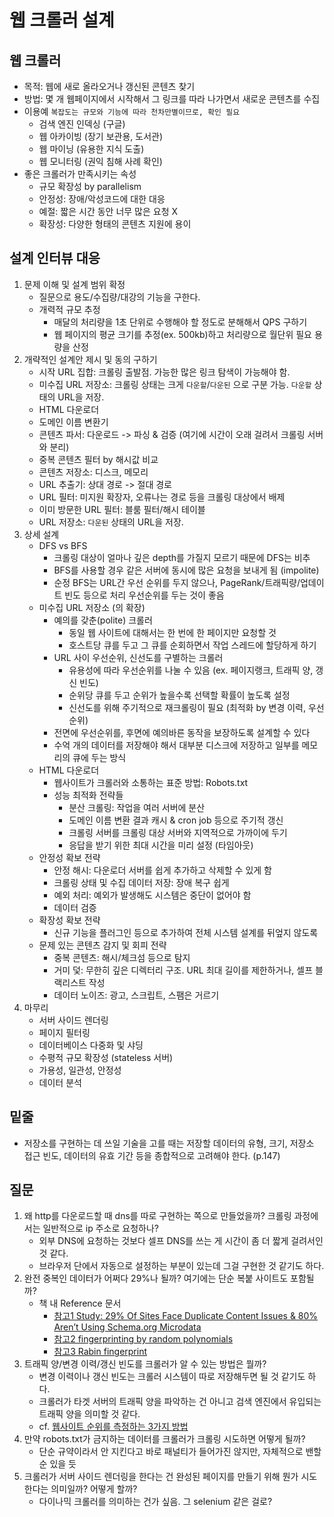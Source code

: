 # 웹 크롤러 설계

## 웹 크롤러
- 목적: 웹에 새로 올라오거나 갱신된 콘텐츠 찾기
- 방법: 몇 개 웹페이지에서 시작해서 그 링크를 따라 나가면서 새로운 콘텐츠를 수집
- 이용예 `복잡도는 규모와 기능에 따라 천차만별이므로, 확인 필요`
    * 검색 엔진 인덱싱 (구글)
    * 웹 아카이빙 (장기 보관용, 도서관)
    * 웹 마이닝 (유용한 지식 도출)
    * 웹 모니터링 (권익 침해 사례 확인)
- 좋은 크롤러가 만족시키는 속성
    * 규모 확장성 by parallelism
    * 안정성: 장애/악성코드에 대한 대응
    * 예절: 짧은 시간 동안 너무 많은 요청 X
    * 확장성: 다양한 형태의 콘텐츠 지원에 용이

## 설계 인터뷰 대응
1. 문제 이해 및 설계 범위 확정
    * 질문으로 용도/수집량/대강의 기능을 구한다.
    * 개력적 규모 추정
        - 매달의 처리량을 1초 단위로 수행해야 할 정도로 분해해서 QPS 구하기
        - 웹 페이지의 평균 크기를 추정(ex. 500kb)하고 처리량으로 월단위 필요 용량을 산정 
2. 개략적인 설계안 제시 및 동의 구하기
    * 시작 URL 집합: 크롤링 출발점. 가능한 많은 링크 탐색이 가능해야 함.
    * 미수집 URL 저장소: 크롤링 상태는 크게 `다운할`/`다운된` 으로 구분 가능. `다운할` 상태의 URL을 저장.
    * HTML 다운로더
    * 도메인 이름 변환기
    * 콘텐츠 파서: 다운로드 -> 파싱 & 검증 (여기에 시간이 오래 걸려서 크롤링 서버와 분리)
    * 중복 콘텐츠 필터 by 해시값 비교
    * 콘텐츠 저장소: 디스크, 메모리
    * URL 추출기: 상대 경로 -> 절대 경로
    * URL 필터: 미지원 확장자, 오류나는 경로 등을 크롤링 대상에서 배제
    * 이미 방문한 URL 필터: 블룸 필터/해시 테이블
    * URL 저장소: `다운된` 상태의 URL을 저장.
3. 상세 설계
    * DFS vs BFS
        - 크롤링 대상이 얼마나 깊은 depth를 가질지 모르기 때문에 DFS는 비추
        - BFS를 사용할 경우 같은 서버에 동시에 많은 요청을 보내게 됨 (impolite)
        - 순정 BFS는 URL간 우선 순위를 두지 않으나, PageRank/트래픽량/업데이트 빈도 등으로 처리 우선순위를 두는 것이 좋음
    * 미수집 URL 저장소 (의 확장)
        - 예의를 갖춘(polite) 크롤러
            + 동일 웹 사이트에 대해서는 한 번에 한 페이지만 요청할 것
            + 호스트당 큐를 두고 그 큐를 순회하면서 작업 스레드에 할당하게 하기
        - URL 사이 우선순위, 신선도를 구별하는 크롤러
            + 유용성에 따라 우선순위를 나눌 수 있음 (ex. 페이지랭크, 트래픽 양, 갱신 빈도)
            + 순위당 큐를 두고 순위가 높을수록 선택할 확률이 높도록 설정
            + 신선도를 위해 주기적으로 재크롤링이 필요 (최적화 by 변경 이력, 우선 순위)
        - 전면에 우선순위를, 후면에 예의바른 동작을 보장하도록 설계할 수 있다
        - 수억 개의 데이터를 저장해야 해서 대부분 디스크에 저장하고 일부를 메모리의 큐에 두는 방식
    * HTML 다운로더
        - 웹사이트가 크롤러와 소통하는 표준 방법: Robots.txt
        - 성능 최적화 전략들
            + 분산 크롤링: 작업을 여러 서버에 분산
            + 도메인 이름 변환 결과 캐시 & cron job 등으로 주기적 갱신
            + 크롤링 서버를 크롤링 대상 서버와 지역적으로 가까이에 두기
            + 응답을 받기 위한 최대 시간을 미리 설정 (타임아웃)
    * 안정성 확보 전략
        - 안정 해시: 다운로더 서버를 쉽게 추가하고 삭제할 수 있게 함
        - 크롤링 상태 및 수집 데이터 저장: 장애 복구 쉽게
        - 예외 처리: 예외가 발생해도 시스템은 중단이 없어야 함
        - 데이터 검증
    * 확장성 확보 전략
        - 신규 기능을 플러그인 등으로 추가하여 전체 시스템 설계를 뒤엎지 않도록
    * 문제 있는 콘텐츠 감지 및 회피 전략
        - 중복 콘텐츠: 해시/체크섬 등으로 탐지
        - 거미 덫: 무한히 깊은 디렉터리 구조. URL 최대 길이를 제한하거나, 셀프 블랙리스트 작성
        - 데이터 노이즈: 광고, 스크립트, 스팸은 거르기
4. 마무리
    * 서버 사이드 렌더링
    * 페이지 필터링
    * 데이터베이스 다중화 및 샤딩
    * 수평적 규모 확장성 (stateless 서버)
    * 가용성, 일관성, 안정성
    * 데이터 분석

## 밑줄
- 저장소를 구현하는 데 쓰일 기술을 고를 때는 저장할 데이터의 유형, 크기, 저장소 접근 빈도, 데이터의 유효 기간 등을 종합적으로 고려해야 한다. (p.147)

## 질문
1. 왜 http를 다운로드할 때 dns를 따로 구현하는 쪽으로 만들었을까? 크롤링 과정에서는 일반적으로 ip 주소로 요청하나?
    * 외부 DNS에 요청하는 것보다 셀프 DNS를 쓰는 게 시간이 좀 더 짧게 걸려서인 것 같다.
    * 브라우저 단에서 자동으로 설정하는 부분이 있는데 그걸 구현한 것 같기도 하다.
2. 완전 중복인 데이터가 어쩌다 29%나 될까? 여기에는 단순 복붙 사이트도 포함될까?
    * 책 내 Reference 문서
        - [참고1 Study: 29% Of Sites Face Duplicate Content Issues & 80% Aren’t Using Schema.org Microdata](https://searchengineland.com/study-29-of-sites-face-duplicate-content-issues-80-arent-using-schema-org-microdata-232870)
        - [참고2 fingerprinting by random polynomials](http://www.xmailserver.org/rabin.pdf)
        - [참고3 Rabin fingerprint](https://en.wikipedia.org/wiki/Rabin_fingerprint)
3. 트래픽 양/변경 이력/갱신 빈도를 크롤러가 알 수 있는 방법은 뭘까?
    * 변경 이력이나 갱신 빈도는 크롤러 시스템이 따로 저장해두면 될 것 같기도 하다.
    * 크롤러가 타겟 서버의 트래픽 양을 파악하는 건 아니고 검색 엔진에서 유입되는 트래픽 양을 의미할 것 같다.
    * cf. [웹사이트 순위를 측정하는 3가지 방법](https://www.twinword.co.kr/blog/check-your-website-rankings/)
4. 만약 robots.txt가 금지하는 데이터를 크롤러가 크롤링 시도하면 어떻게 될까?
    * 단순 규약이라서 안 지킨다고 바로 패널티가 들어가진 않지만, 자체적으로 밴할 순 있을 듯
5. 크롤러가 서버 사이드 렌더링을 한다는 건 완성된 페이지를 만들기 위해 뭔가 시도한다는 의미일까? 어떻게 할까?
    * 다이나믹 크롤러를 의미하는 건가 싶음. 그 selenium 같은 걸로?